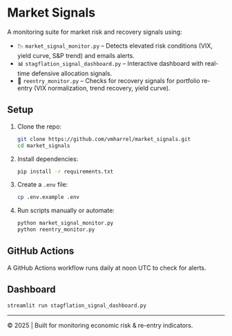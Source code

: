 # Market Signals

A monitoring suite for market risk and recovery signals using:

- 📉 `market_signal_monitor.py` – Detects elevated risk conditions (VIX, yield curve, S&P trend) and emails alerts.
- 📊 `stagflation_signal_dashboard.py` – Interactive dashboard with real-time defensive allocation signals.
- 🔁 `reentry_monitor.py` – Checks for recovery signals for portfolio re-entry (VIX normalization, trend recovery, yield curve).

## Setup

1. Clone the repo:
   ```bash
   git clone https://github.com/vmharrel/market_signals.git
   cd market_signals
   ```

2. Install dependencies:
   ```bash
   pip install -r requirements.txt
   ```

3. Create a `.env` file:
   ```bash
   cp .env.example .env
   ```

4. Run scripts manually or automate:
   ```bash
   python market_signal_monitor.py
   python reentry_monitor.py
   ```

## GitHub Actions

A GitHub Actions workflow runs daily at noon UTC to check for alerts.

## Dashboard

```bash
streamlit run stagflation_signal_dashboard.py
```

---
© 2025 | Built for monitoring economic risk & re-entry indicators.
